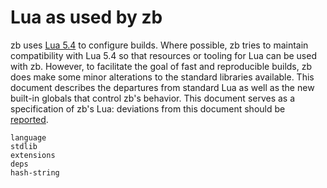 # Lua as used by zb

zb uses [Lua 5.4][Lua 5.4 manual] to configure builds.
Where possible, zb tries to maintain compatibility with Lua 5.4
so that resources or tooling for Lua can be used with zb.
However, to facilitate the goal of fast and reproducible builds,
zb does make some minor alterations to the standard libraries available.
This document describes the departures from standard Lua
as well as the new built-in globals that control zb's behavior.
This document serves as a specification of zb's Lua:
deviations from this document should be [reported][zb new issue].

```{toctree}
language
stdlib
extensions
deps
hash-string
```

[Lua 5.4 manual]: https://www.lua.org/manual/5.4/
[zb new issue]: https://github.com/256lights/zb/issues/new/choose
